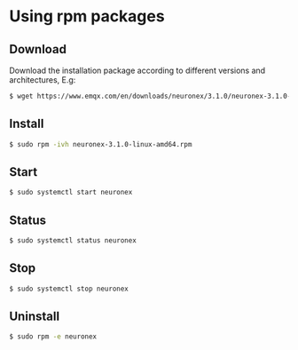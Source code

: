 # Using rpm packages
## Download

Download the installation package according to different versions and architectures, E.g:

```bash
$ wget https://www.emqx.com/en/downloads/neuronex/3.1.0/neuronex-3.1.0-linux-amd64.rpm
```

## Install

```bash
$ sudo rpm -ivh neuronex-3.1.0-linux-amd64.rpm
```

## Start

```bash
$ sudo systemctl start neuronex
```

## Status

```bash
$ sudo systemctl status neuronex
```

## Stop

```bash
$ sudo systemctl stop neuronex
```

## Uninstall

```bash
$ sudo rpm -e neuronex
```
